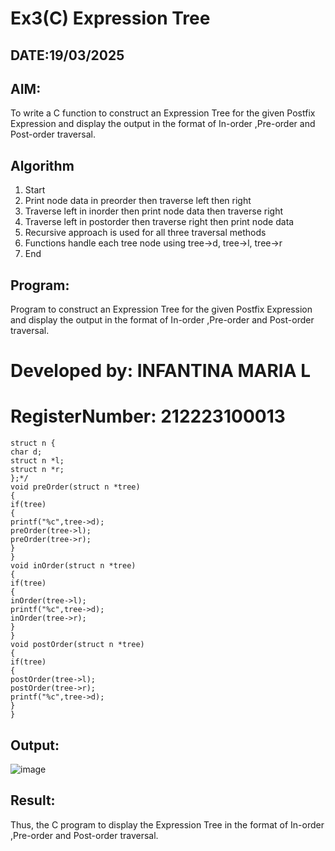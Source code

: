 # Ex3(C) Expression Tree
## DATE:19/03/2025
## AIM:
To write a C function to construct an Expression Tree for the given Postfix Expression and display the output in the format of In-order ,Pre-order and Post-order traversal.

## Algorithm
1. Start 
2. Print node data in preorder then traverse left then right 
3. Traverse left in inorder then print node data then traverse right 
4. Traverse left in postorder then traverse right then print node data 
5. Recursive approach is used for all three traversal methods 
6. Functions handle each tree node using tree->d, tree->l, tree->r 
7. End   

## Program:

Program to construct an Expression Tree for the given Postfix Expression and display the output in the format of In-order ,Pre-order and Post-order traversal.
# Developed by: INFANTINA MARIA L
# RegisterNumber: 212223100013 

```
struct n { 
char d; 
struct n *l; 
struct n *r; 
};*/ 
void preOrder(struct n *tree) 
{ 
if(tree) 
{ 
printf("%c",tree->d); 
preOrder(tree->l); 
preOrder(tree->r); 
} 
} 
void inOrder(struct n *tree) 
{ 
if(tree) 
{ 
inOrder(tree->l); 
printf("%c",tree->d); 
inOrder(tree->r); 
} 
} 
void postOrder(struct n *tree)
{ 
if(tree) 
{ 
postOrder(tree->l); 
postOrder(tree->r); 
printf("%c",tree->d); 
} 
}
``` 
## Output:
![image](https://github.com/user-attachments/assets/3bc9f0eb-29bb-40cc-9f9f-6fdb057e935b)



## Result:
Thus, the C program to display the Expression Tree in the format of In-order ,Pre-order and Post-order traversal.
